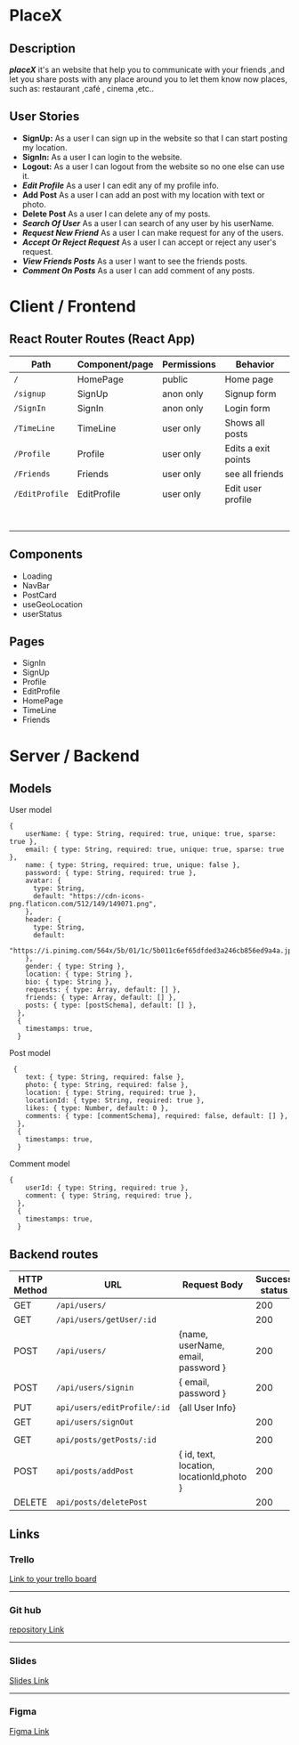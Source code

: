# PlaceX	

## Description

***placeX*** it's an website that help you to communicate with your friends ,and let you share posts with any place around you to let them know now places, such as: restaurant ,café ,  cinema ,etc..



## User Stories

- **SignUp:** As a user I can sign up in the website so that I can start posting my location.
- **SignIn:** As a user I can login to the website.
- **Logout:** As a user I can logout from the website so no one else can use it.
- ***Edit Profile*** As a user I can edit any of my profile info.
- **Add Post** As a user I can add an post with my location with text or photo.
- **Delete Post** As a user I can delete any of my posts.
- ***Search Of User***  As a user I can search of any user by his userName.
- ***Request New Friend***  As a user I can make request for any of the users.
- ***Accept Or Reject Request*** As a user I can accept or reject any user's request.
- ***View Friends Posts*** As a user I want to see the friends posts.
- ***Comment On Posts*** As a user I can add comment of any posts.



# Client / Frontend

## React Router Routes (React App)

| Path           | Component/page | Permissions | Behavior            |
| -------------- | -------------- | ----------- | ------------------- |
| `/`            | HomePage       | public      | Home page           |
| `/signup`      | SignUp         | anon only   | Signup form         |
| `/SignIn`      | SignIn         | anon only   | Login form          |
| `/TimeLine`    | TimeLine       | user only   | Shows all posts     |
| `/Profile`     | Profile        | user only   | Edits a exit points |
| `/Friends`     | Friends        | user only   | see all friends     |
| `/EditProfile` | EditProfile    | user only   | Edit user profile   |
|                |                |             |                     |
|                |                |             |                     |
|                |                |             |                     |
|                |                |             |                     |
|                |                |             |                     |
|                |                |             |                     |
|                |                |             |                     |

## Components

- Loading
- NavBar
- PostCard
- useGeoLocation
- userStatus

## Pages

- SignIn
- SignUp
- Profile
- EditProfile
- HomePage
- TimeLine
- Friends



# Server / Backend

## Models

User model

```
{
    userName: { type: String, required: true, unique: true, sparse: true },
    email: { type: String, required: true, unique: true, sparse: true },
    name: { type: String, required: true, unique: false },
    password: { type: String, required: true },
    avatar: {
      type: String,
      default: "https://cdn-icons-png.flaticon.com/512/149/149071.png",
    },
    header: {
      type: String,
      default:
        "https://i.pinimg.com/564x/5b/01/1c/5b011c6ef65dfded3a246cb856ed9a4a.jpg",
    },
    gender: { type: String },
    location: { type: String },
    bio: { type: String },
    requests: { type: Array, default: [] },
    friends: { type: Array, default: [] },
    posts: { type: [postSchema], default: [] },
  },
  {
    timestamps: true,
  }
```

Post model

```
 {
    text: { type: String, required: false },
    photo: { type: String, required: false },
    location: { type: String, required: true },
    locationId: { type: String, required: true },
    likes: { type: Number, default: 0 },
    comments: { type: [commentSchema], required: false, default: [] },
  },
  {
    timestamps: true,
  }
```

Comment model



```
{
    userId: { type: String, required: true },
    comment: { type: String, required: true },
  },
  {
    timestamps: true,
  }
```



## Backend routes

| HTTP Method | URL                         | Request Body                             | Success status | Error Status | Description |
| ----------- | --------------------------- | ---------------------------------------- | -------------- | :----------: | ----------- |
| GET         | `/api/users/`               |                                          | 200            |     404      |             |
| GET         | `/api/users/getUser/:id`    |                                          | 200            |     404      |             |
| POST        | `/api/users/`               | {name, userName, email, password }       | 200            |     404      |             |
| POST        | `/api/users/signin`         | { email, password }                      | 200            |     404      |             |
| PUT         | `api/users/editProfile/:id` | {all User Info}                          |                |              |             |
| GET         | `api/users/signOut`         |                                          | 200            |     404      |             |
|             |                             |                                          |                |              |             |
| GET         | `api/posts/getPosts/:id`    |                                          | 200            |     404      |             |
| POST        | `api/posts/addPost`         | { id, text, location, locationId,photo } | 200            |     404      |             |
| DELETE      | `api/posts/deletePost`      |                                          | 200            |     404      |             |

## Links

### Trello

[Link to your trello board](https://trello.com/b/tkZUo191/final-project) 

<hr/>

### Git hub

[repository Link](https://github.com/Majeed99/FINAL_PROJECT)

<hr/>

### Slides

[Slides Link](https://docs.google.com/presentation/d/1HEiPSfnp2JHpzyN_fbmG46VJ-WZb1t6ook-d5Cu3CfY/edit?usp=sharing)

<hr/>

### Figma

[Figma Link](https://www.figma.com/file/y6oxGL6fvK6sqeOFMfapvF/FINAL-PROJECT?node-id=0%3A1)



